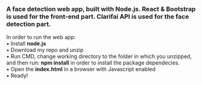 <h3>A face detection web app, built with Node.js.  
React & Bootstrap is used for the front-end part.  
Clarifai API is used for the face detection part.</h3>

In order to run the web app:  
• Install <b>node.js</b>  
• Download my repo and unzip  
• Run CMD, change working directory to the folder in which you unzipped, and then run: <b>npm install</b>  in order to install the package dependecies.  
• Open the <b>index.html</b> in a browser with Javascript enabled  
• Ready!
